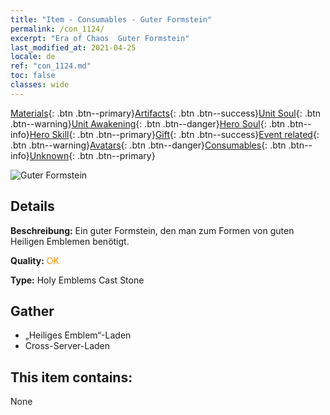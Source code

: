 ```yaml
---
title: "Item - Consumables - Guter Formstein"
permalink: /con_1124/
excerpt: "Era of Chaos  Guter Formstein"
last_modified_at: 2021-04-25
locale: de
ref: "con_1124.md"
toc: false
classes: wide
---
```

 [Materials](/ItemsDE/){: .btn .btn--primary}[Artifacts](/ItemsDE/Artifacts/){: .btn .btn--success}[Unit Soul](/ItemsDE/UnitSoul/){: .btn .btn--warning}[Unit Awakening](/ItemsDE/UnitAwakening/){: .btn .btn--danger}[Hero Soul](/ItemsDE/HeroSoul/){: .btn .btn--info}[Hero Skill](/ItemsDE/HeroSkill/){: .btn .btn--primary}[Gift](/ItemsDE/Gift/){: .btn .btn--success}[Event related](/ItemsDE/Events/){: .btn .btn--warning}[Avatars](/ItemsDE/Avatars/){: .btn .btn--danger}[Consumables](/ItemsDE/Consumables/){: .btn .btn--info}[Unknown](/ItemsDE/Unknown/){: .btn .btn--primary}

 ![Guter Formstein](/images/t/i_8002.png)

## Details
 **Beschreibung:** Ein guter Formstein, den man zum Formen von guten Heiligen Emblemen benötigt.

 **Quality:** <span style="color: #FF8C00">OK</span>

 **Type:** Holy Emblems Cast Stone

## Gather

*    „Heiliges Emblem“-Laden 
*    Cross-Server-Laden 

## This item contains:

  None

